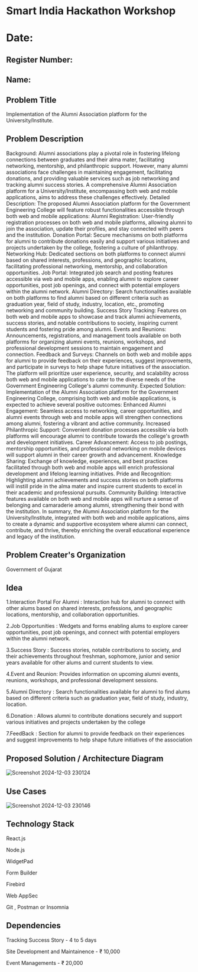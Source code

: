 # Smart India Hackathon Workshop
# Date:
## Register Number:
## Name:
## Problem Title
Implementation of the Alumni Association platform for the University/Institute.
## Problem Description
Background: Alumni associations play a pivotal role in fostering lifelong connections between graduates and their alma mater, facilitating networking, mentorship, and philanthropic support. However, many alumni associations face challenges in maintaining engagement, facilitating donations, and providing valuable services such as job networking and tracking alumni success stories. A comprehensive Alumni Association platform for a University/Institute, encompassing both web and mobile applications, aims to address these challenges effectively. Detailed Description: The proposed Alumni Association platform for the Government Engineering College will feature robust functionalities accessible through both web and mobile applications: Alumni Registration: User-friendly registration processes on both web and mobile platforms, allowing alumni to join the association, update their profiles, and stay connected with peers and the institution. Donation Portal: Secure mechanisms on both platforms for alumni to contribute donations easily and support various initiatives and projects undertaken by the college, fostering a culture of philanthropy. Networking Hub: Dedicated sections on both platforms to connect alumni based on shared interests, professions, and geographic locations, facilitating professional networking, mentorship, and collaboration opportunities. Job Portal: Integrated job search and posting features accessible via web and mobile apps, enabling alumni to explore career opportunities, post job openings, and connect with potential employers within the alumni network. Alumni Directory: Search functionalities available on both platforms to find alumni based on different criteria such as graduation year, field of study, industry, location, etc., promoting networking and community building. Success Story Tracking: Features on both web and mobile apps to showcase and track alumni achievements, success stories, and notable contributions to society, inspiring current students and fostering pride among alumni. Events and Reunions: Announcements, registrations, and management tools available on both platforms for organizing alumni events, reunions, workshops, and professional development sessions to maintain engagement and connection. Feedback and Surveys: Channels on both web and mobile apps for alumni to provide feedback on their experiences, suggest improvements, and participate in surveys to help shape future initiatives of the association. The platform will prioritize user experience, security, and scalability across both web and mobile applications to cater to the diverse needs of the Government Engineering College's alumni community. Expected Solution: Implementation of the Alumni Association platform for the Government Engineering College, comprising both web and mobile applications, is expected to achieve several positive outcomes: Enhanced Alumni Engagement: Seamless access to networking, career opportunities, and alumni events through web and mobile apps will strengthen connections among alumni, fostering a vibrant and active community. Increased Philanthropic Support: Convenient donation processes accessible via both platforms will encourage alumni to contribute towards the college's growth and development initiatives. Career Advancement: Access to job postings, mentorship opportunities, and professional networking on mobile devices will support alumni in their career growth and advancement. Knowledge Sharing: Exchange of knowledge, experiences, and best practices facilitated through both web and mobile apps will enrich professional development and lifelong learning initiatives. Pride and Recognition: Highlighting alumni achievements and success stories on both platforms will instill pride in the alma mater and inspire current students to excel in their academic and professional pursuits. Community Building: Interactive features available on both web and mobile apps will nurture a sense of belonging and camaraderie among alumni, strengthening their bond with the institution. In summary, the Alumni Association platform for the University/Institute, integrated with both web and mobile applications, aims to create a dynamic and supportive ecosystem where alumni can connect, contribute, and thrive, thereby enriching the overall educational experience and legacy of the institution.
## Problem Creater's Organization
Government of Gujarat

## Idea

1.Interaction Portal For Alumni : Interaction hub for alumni to connect with other alums based on shared interests, professions, and geographic locations, mentorship, and collaboration opportunities.

2.Job Opportunities : Wedgets and forms enabling alums to explore career opportunities, post job openings, and connect with potential employers within the alumni network.

3.Success Story : Success stories, notable contributions to society, and their achievements throughout freshman, sophomore, junior and senior years available for other alums and current students to view.

4.Event and Reunion: Provides information on upcoming alumni events, reunions, workshops, and professional development sessions.

5.Alumni Directory : Search functionalities available for alumni to find alums based on different criteria such as graduation year, field of study, industry, location.

6.Donation : Allows alumni to contribute donations securely and support various initiatives and projects undertaken by the college

7.FeedBack : Section for alumni to provide feedback on their experiences and suggest improvements to help shape future initiatives of the association

## Proposed Solution / Architecture Diagram

![Screenshot 2024-12-03 230124](https://github.com/user-attachments/assets/1014fa8e-e1a5-433f-a82f-a6eeaba61ea5)

## Use Cases

![Screenshot 2024-12-03 230146](https://github.com/user-attachments/assets/1c8367e4-7c17-4c75-8d29-d0b3251fe7b1)

## Technology Stack

React.js

Node.js

WidgetPad 

Form Builder

Firebird

Web AppSec

Git , Postman or Insomnia

## Dependencies

Tracking Success Story - 4 to 5 days

Site Development and Maintainence - ₹ 10,000

Event Managements -  ₹ 20,000
